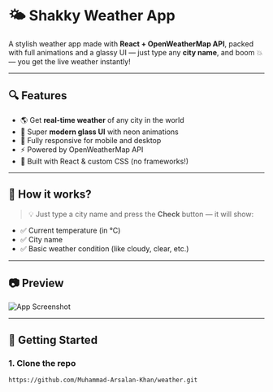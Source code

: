 # 🌤️ Shakky Weather App

A stylish weather app made with **React + OpenWeatherMap API**, packed with full animations and a glassy UI — just type any **city name**, and boom 💥 — you get the live weather instantly!

---

## 🔍 Features

- 🌎 Get **real-time weather** of any city in the world
- 💅 Super **modern glass UI** with neon animations
- 📱 Fully responsive for mobile and desktop
- ⚡ Powered by OpenWeatherMap API
- 🎨 Built with React & custom CSS (no frameworks!)

---

## 🧪 How it works?

> 💡 Just type a city name and press the **Check** button — it will show:
- ✅ Current temperature (in °C)
- ✅ City name
- ✅ Basic weather condition (like cloudy, clear, etc.)

---

## 📷 Preview

![App Screenshot](<img width="807" height="607" alt="image" src="https://github.com/user-attachments/assets/359e9307-81cf-4187-95ba-ea15adb47439" />
) 

---

## 🚀 Getting Started

### 1. Clone the repo
```bash
https://github.com/Muhammad-Arsalan-Khan/weather.git
